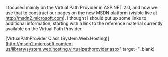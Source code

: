 I focused mainly on the Virtual Path Provider in ASP.NET 2.0, and how we use that to construct our pages on the new MSDN platform (visible live at http://msdn2.microsoft.com). I thought I should put up some links to additional information, starting with a link to the reference material currently available on the Virtual Path Provider.

[VirtualPathProvider Class (System.Web.Hosting)](http://msdn2.microsoft.com/en-us/library/system.web.hosting.virtualpathprovider.aspx" target="_blank)